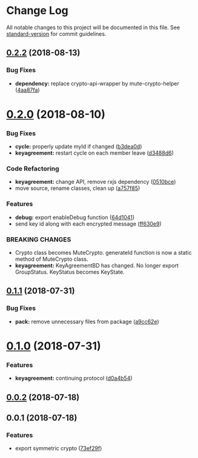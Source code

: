 # Change Log

All notable changes to this project will be documented in this file. See [standard-version](https://github.com/conventional-changelog/standard-version) for commit guidelines.

<a name="0.2.2"></a>
## [0.2.2](https://github.com/coast-team/mute-crypto/compare/v0.2.0...v0.2.2) (2018-08-13)


### Bug Fixes

* **dependency:** replace crypto-api-wrapper by mute-crypto-helper ([4aa87fa](https://github.com/coast-team/mute-crypto/commit/4aa87fa))



<a name="0.2.0"></a>
# [0.2.0](https://github.com/coast-team/mute-crypto/compare/v0.1.1...v0.2.0) (2018-08-10)


### Bug Fixes

* **cycle:** properly update myId if changed ([b3dea0d](https://github.com/coast-team/mute-crypto/commit/b3dea0d))
* **keyagreement:** restart cycle on each member leave ([d3488d6](https://github.com/coast-team/mute-crypto/commit/d3488d6))


### Code Refactoring

* **keyagreement:** change API, remove rxjs dependency ([0510bce](https://github.com/coast-team/mute-crypto/commit/0510bce))
* move source, rename classes, clean up ([a757f85](https://github.com/coast-team/mute-crypto/commit/a757f85))


### Features

* **debug:** export enableDebug function ([64d1041](https://github.com/coast-team/mute-crypto/commit/64d1041))
* send key id along with each encrypted message ([ff630e9](https://github.com/coast-team/mute-crypto/commit/ff630e9))


### BREAKING CHANGES

* Crypto class becomes MuteCrypto. generateId function is now a static method of
MuteCrypto class.
* **keyagreement:** KeyAgreementBD has changed. No longer export GroupStatus. KeyStatus becomes
KeyState.



<a name="0.1.1"></a>
## [0.1.1](https://github.com/coast-team/mute-crypto/compare/v0.1.0...v0.1.1) (2018-07-31)


### Bug Fixes

* **pack:** remove unnecessary files from package ([a9cc62e](https://github.com/coast-team/mute-crypto/commit/a9cc62e))



<a name="0.1.0"></a>
# [0.1.0](https://github.com/coast-team/mute-crypto/compare/v0.0.2...v0.1.0) (2018-07-31)


### Features

* **keyagreement:** continuing protocol ([d0a4b54](https://github.com/coast-team/mute-crypto/commit/d0a4b54))



<a name="0.0.2"></a>
## [0.0.2](https://github.com/coast-team/mute-crypto/compare/v0.0.1...v0.0.2) (2018-07-18)



<a name="0.0.1"></a>
## 0.0.1 (2018-07-18)


### Features

* export symmetric crypto ([73ef29f](https://github.com/coast-team/mute-crypto/commit/73ef29f))

